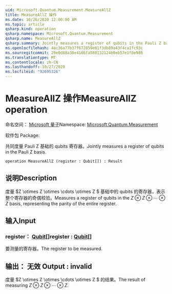 ```yaml
---
uid: Microsoft.Quantum.Measurement.MeasureAllZ
title: MeasureAllZ 操作
ms.date: 10/26/2020 12:00:00 AM
ms.topic: article
qsharp.kind: operation
qsharp.namespace: Microsoft.Quantum.Measurement
qsharp.name: MeasureAllZ
qsharp.summary: Jointly measures a register of qubits in the Pauli Z basis.
ms.openlocfilehash: 4ac36a77b37f672859e61f3db89a43f4ca1fc93c
ms.sourcegitcommit: 29e0d88a30e4166fa580132124b0eb57e1f0e986
ms.translationtype: MT
ms.contentlocale: zh-CN
ms.lasthandoff: 10/27/2020
ms.locfileid: "92695326"
---
```

# <a name="measureallz-operation"></a><span data-ttu-id="16e15-102">MeasureAllZ 操作</span><span class="sxs-lookup"><span data-stu-id="16e15-102">MeasureAllZ operation</span></span>

<span data-ttu-id="16e15-103">命名空间： [Microsoft 量子](xref:Microsoft.Quantum.Measurement)</span><span class="sxs-lookup"><span data-stu-id="16e15-103">Namespace: [Microsoft.Quantum.Measurement](xref:Microsoft.Quantum.Measurement)</span></span>

<span data-ttu-id="16e15-104">软件包 [](https://nuget.org/packages/)</span><span class="sxs-lookup"><span data-stu-id="16e15-104">Package: [](https://nuget.org/packages/)</span></span>


<span data-ttu-id="16e15-105">共同度量 Pauli Z 基础的 qubits 寄存器。</span><span class="sxs-lookup"><span data-stu-id="16e15-105">Jointly measures a register of qubits in the Pauli Z basis.</span></span>

```qsharp
operation MeasureAllZ (register : Qubit[]) : Result
```


## <a name="description"></a><span data-ttu-id="16e15-106">说明</span><span class="sxs-lookup"><span data-stu-id="16e15-106">Description</span></span>

<span data-ttu-id="16e15-107">度量 $Z \otimes Z \otimes \cdots \otimes Z $ 基础中的 qubits 的寄存器，表示整个寄存器的奇偶校验。</span><span class="sxs-lookup"><span data-stu-id="16e15-107">Measures a register of qubits in the $Z \otimes Z \otimes \cdots \otimes Z$ basis, representing the parity of the entire register.</span></span>

## <a name="input"></a><span data-ttu-id="16e15-108">输入</span><span class="sxs-lookup"><span data-stu-id="16e15-108">Input</span></span>

### <a name="register--qubit"></a><span data-ttu-id="16e15-109">register： [Qubit](xref:microsoft.quantum.lang-ref.qubit)[]</span><span class="sxs-lookup"><span data-stu-id="16e15-109">register : [Qubit](xref:microsoft.quantum.lang-ref.qubit)[]</span></span>

<span data-ttu-id="16e15-110">要测量的寄存器。</span><span class="sxs-lookup"><span data-stu-id="16e15-110">The register to be measured.</span></span>



## <a name="output--__invalidresult__"></a><span data-ttu-id="16e15-111">输出： __无效 <Result>__</span><span class="sxs-lookup"><span data-stu-id="16e15-111">Output : __invalid<Result>__</span></span>

<span data-ttu-id="16e15-112">度量 $Z \otimes Z \otimes \cdots \otimes Z $ 的结果。</span><span class="sxs-lookup"><span data-stu-id="16e15-112">The result of measuring $Z \otimes Z \otimes \cdots \otimes Z$.</span></span>